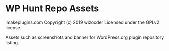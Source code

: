 # WP Hunt Repo Assets #
imakeplugins.com
Copyright (c) 2019 wizocder
Licensed under the GPLv2 license.

Assets such as screenshots and banner for WordPress.org plugin repository listing.